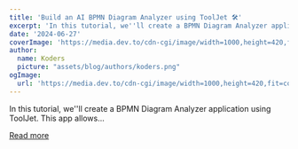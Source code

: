 ```yaml
---
title: 'Build an AI BPMN Diagram Analyzer using ToolJet 🛠️'
excerpt: 'In this tutorial, we''ll create a BPMN Diagram Analyzer application using ToolJet. This app allows...'
date: '2024-06-27'
coverImage: 'https://media.dev.to/cdn-cgi/image/width=1000,height=420,fit=cover,gravity=auto,format=auto/https%3A%2F%2Fdev-to-uploads.s3.amazonaws.com%2Fuploads%2Farticles%2Fd3nla6virava9tapecy5.png'
author:
  name: Koders
  picture: "assets/blog/authors/koders.png"
ogImage:
  url: 'https://media.dev.to/cdn-cgi/image/width=1000,height=420,fit=cover,gravity=auto,format=auto/https%3A%2F%2Fdev-to-uploads.s3.amazonaws.com%2Fuploads%2Farticles%2Fd3nla6virava9tapecy5.png'
---
```


In this tutorial, we''ll create a BPMN Diagram Analyzer application using ToolJet. This app allows...

[Read more](https://dev.to/tooljet/build-an-ai-bpmn-diagram-analyzer-using-tooljet-2b00)
